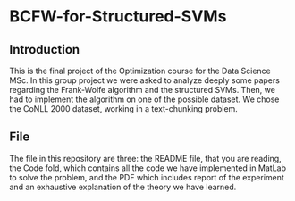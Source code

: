 # BCFW-for-Structured-SVMs

## Introduction
This is the final project of the Optimization course for the Data Science MSc. In this group project we were asked to analyze deeply some papers regarding the Frank-Wolfe algorithm and the structured SVMs. Then, we had to implement the algorithm on one of the possible dataset. We chose the CoNLL 2000 dataset, working in a text-chunking problem.

## File
The file in this repository are three: the README file, that you are reading, the Code fold, which contains all the code we have implemented in MatLab to solve the problem, and the PDF which includes report of the experiment and an exhaustive explanation of the theory we have learned.
